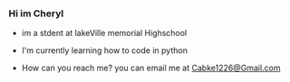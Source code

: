 ### Hi im Cheryl


- im a stdent at lakeVille memorial Highschool

- I'm currently learning how to code in python

- How can you reach me? you can email me at Cabke1226@Gmail.com

